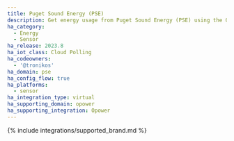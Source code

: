 ```yaml
---
title: Puget Sound Energy (PSE)
description: Get energy usage from Puget Sound Energy (PSE) using the Opower integration
ha_category:
  - Energy
  - Sensor
ha_release: 2023.8
ha_iot_class: Cloud Polling
ha_codeowners:
  - '@tronikos'
ha_domain: pse
ha_config_flow: true
ha_platforms:
  - sensor
ha_integration_type: virtual
ha_supporting_domain: opower
ha_supporting_integration: Opower
---
```


{% include integrations/supported_brand.md %}
